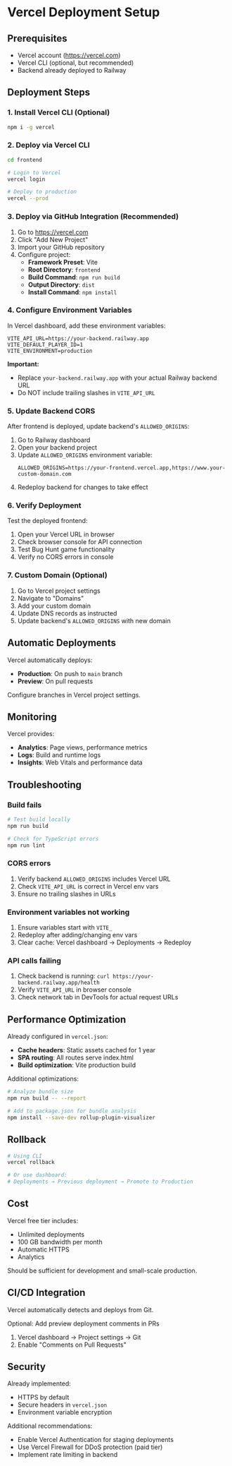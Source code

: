 # Vercel Deployment Setup

## Prerequisites
- Vercel account (https://vercel.com)
- Vercel CLI (optional, but recommended)
- Backend already deployed to Railway

## Deployment Steps

### 1. Install Vercel CLI (Optional)

```bash
npm i -g vercel
```

### 2. Deploy via Vercel CLI

```bash
cd frontend

# Login to Vercel
vercel login

# Deploy to production
vercel --prod
```

### 3. Deploy via GitHub Integration (Recommended)

1. Go to https://vercel.com
2. Click "Add New Project"
3. Import your GitHub repository
4. Configure project:
   - **Framework Preset**: Vite
   - **Root Directory**: `frontend`
   - **Build Command**: `npm run build`
   - **Output Directory**: `dist`
   - **Install Command**: `npm install`

### 4. Configure Environment Variables

In Vercel dashboard, add these environment variables:

```
VITE_API_URL=https://your-backend.railway.app
VITE_DEFAULT_PLAYER_ID=1
VITE_ENVIRONMENT=production
```

**Important:**
- Replace `your-backend.railway.app` with your actual Railway backend URL
- Do NOT include trailing slashes in `VITE_API_URL`

### 5. Update Backend CORS

After frontend is deployed, update backend's `ALLOWED_ORIGINS`:

1. Go to Railway dashboard
2. Open your backend project
3. Update `ALLOWED_ORIGINS` environment variable:
   ```
   ALLOWED_ORIGINS=https://your-frontend.vercel.app,https://www.your-custom-domain.com
   ```
4. Redeploy backend for changes to take effect

### 6. Verify Deployment

Test the deployed frontend:

1. Open your Vercel URL in browser
2. Check browser console for API connection
3. Test Bug Hunt game functionality
4. Verify no CORS errors in console

### 7. Custom Domain (Optional)

1. Go to Vercel project settings
2. Navigate to "Domains"
3. Add your custom domain
4. Update DNS records as instructed
5. Update backend's `ALLOWED_ORIGINS` with new domain

## Automatic Deployments

Vercel automatically deploys:
- **Production**: On push to `main` branch
- **Preview**: On pull requests

Configure branches in Vercel project settings.

## Monitoring

Vercel provides:
- **Analytics**: Page views, performance metrics
- **Logs**: Build and runtime logs
- **Insights**: Web Vitals and performance data

## Troubleshooting

### Build fails
```bash
# Test build locally
npm run build

# Check for TypeScript errors
npm run lint
```

### CORS errors
1. Verify backend `ALLOWED_ORIGINS` includes Vercel URL
2. Check `VITE_API_URL` is correct in Vercel env vars
3. Ensure no trailing slashes in URLs

### Environment variables not working
1. Ensure variables start with `VITE_`
2. Redeploy after adding/changing env vars
3. Clear cache: Vercel dashboard → Deployments → Redeploy

### API calls failing
1. Check backend is running: `curl https://your-backend.railway.app/health`
2. Verify `VITE_API_URL` in browser console
3. Check network tab in DevTools for actual request URLs

## Performance Optimization

Already configured in `vercel.json`:
- **Cache headers**: Static assets cached for 1 year
- **SPA routing**: All routes serve index.html
- **Build optimization**: Vite production build

Additional optimizations:
```bash
# Analyze bundle size
npm run build -- --report

# Add to package.json for bundle analysis
npm install --save-dev rollup-plugin-visualizer
```

## Rollback

```bash
# Using CLI
vercel rollback

# Or use dashboard:
# Deployments → Previous deployment → Promote to Production
```

## Cost

Vercel free tier includes:
- Unlimited deployments
- 100 GB bandwidth per month
- Automatic HTTPS
- Analytics

Should be sufficient for development and small-scale production.

## CI/CD Integration

Vercel automatically detects and deploys from Git.

Optional: Add preview deployment comments in PRs
1. Vercel dashboard → Project settings → Git
2. Enable "Comments on Pull Requests"

## Security

Already implemented:
- HTTPS by default
- Secure headers in `vercel.json`
- Environment variable encryption

Additional recommendations:
- Enable Vercel Authentication for staging deployments
- Use Vercel Firewall for DDoS protection (paid tier)
- Implement rate limiting in backend
